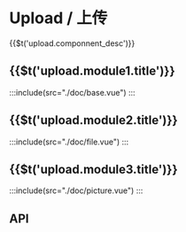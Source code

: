 # Upload / 上传
<span>{{$t('upload.componnent_desc')}}</span>

## <span>{{$t('upload.module1.title')}}</span>
:::include(src="./doc/base.vue")
:::

## <span>{{$t('upload.module2.title')}}</span>
:::include(src="./doc/file.vue")
:::

## <span>{{$t('upload.module3.title')}}</span>
:::include(src="./doc/picture.vue")
:::

## API
<api-doc name="Upload" :doc="require('./api.json')"></api-doc>

